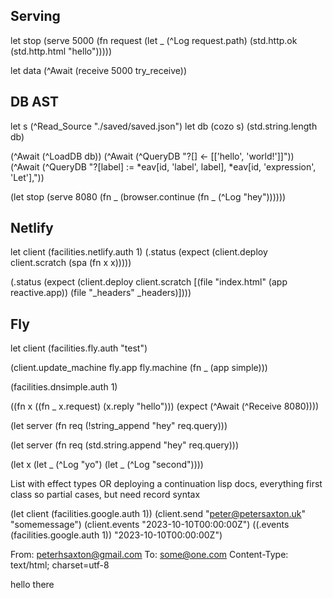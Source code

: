 ## Serving
let stop (serve 5000 (fn request (let _ (^Log request.path) (std.http.ok (std.http.html "hello")))))

let data (^Await (receive 5000 try_receive))

## DB AST

let s (^Read_Source "./saved/saved.json")
let db (cozo s)
(std.string.length db)

(^Await (^LoadDB db))
(^Await (^QueryDB "?[] <- [['hello', 'world!']]"))
(^Await (^QueryDB "?[label] := *eav[id, 'label', label], *eav[id, 'expression', 'Let'],"))

(let stop (serve 8080 (fn _ (browser.continue (fn _ (^Log "hey"))))))

## Netlify
let client (facilities.netlify.auth 1)
(.status (expect (client.deploy client.scratch (spa (fn x x)))))

(.status (expect (client.deploy client.scratch [(file "index.html" (app reactive.app)) (file "_headers" _headers)])))

## Fly
let client (facilities.fly.auth "test")
<!-- need to capture environment here -->
(client.update_machine fly.app fly.machine (fn _ (app simple)))


(facilities.dnsimple.auth 1)

((fn x ((fn _ x.request) (x.reply "hello"))) (expect (^Await (^Receive 8080))))

(let server (fn req (!string_append "hey" req.query)))

(let server (fn req (std.string.append "hey" req.query)))

(let x (let _ (^Log "yo") (let _ (^Log "second"))))

List with effect types
OR
deploying a continuation
lisp docs, everything first class so partial cases, but need record syntax


(let client (facilities.google.auth 1))
(client.send "peter@petersaxton.uk" "somemessage")
(client.events "2023-10-10T00:00:00Z")
((.events (facilities.google.auth 1)) "2023-10-10T00:00:00Z") 


From: peterhsaxton@gmail.com
To: some@one.com
Content-Type: text/html; charset=utf-8

hello there


